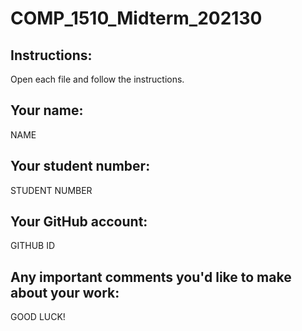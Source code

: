 # COMP_1510_Midterm_202130

## Instructions:
Open each file and follow the instructions.

## Your name:
NAME

## Your student number:
STUDENT NUMBER

## Your GitHub account:
GITHUB ID

## Any important comments you'd like to make about your work:
GOOD LUCK!
